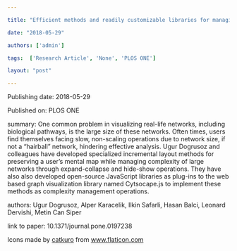 ---
title: "Efficient methods and readily customizable libraries for managing complexity of large networks"
date: "2018-05-29"
authors: ['admin']
tags:  ['Research Article', 'None', 'PLOS ONE']
layout: "post"
---
Publishing date: 2018-05-29

Published on: PLOS ONE

summary: One common problem in visualizing real-life networks, including biological pathways, is the large size of these networks. Often times, users find themselves facing slow, non-scaling operations due to network size, if not a “hairball” network, hindering effective analysis. Ugur Dogrusoz and colleagues have developed specialized incremental layout methods for preserving a user’s mental map while managing complexity of large networks through expand-collapse and hide-show operations. They have also also developed open-source JavaScript libraries as plug-ins to the web based graph visualization library named Cytsocape.js to implement these methods as complexity management operations. 

authors: Ugur Dogrusoz, Alper Karacelik, Ilkin Safarli, Hasan Balci, Leonard Dervishi, Metin Can Siper

link to paper: 10.1371/journal.pone.0197238

Icons made by <a href="https://www.flaticon.com/free-icon/bookshelves_3576884" title="catkuro">catkuro</a> from <a href="https://www.flaticon.com/" title="Flaticon"> www.flaticon.com</a>